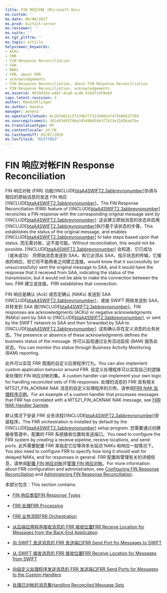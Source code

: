 ```yaml
---
title: FIN 响应对帐 |Microsoft Docs
ms.custom: ''
ms.date: 06/08/2017
ms.prod: biztalk-server
ms.reviewer: ''
ms.suite: ''
ms.tgt_pltfrm: ''
ms.topic: article
helpviewer_keywords:
- ACKs
- FRR
- FIN Response Reconciliation
- SAA
- NAKs
- FRR, about FRR
- acknowledgements
- FIN Response Reconciliation, about FIN Response Reconciliation
- FIN Response Reconciliation, acknowledgements
ms.assetid: 987b932b-e487-4ca8-acd0-410d71df8e6d
caps.latest.revision: 3
author: MandiOhlinger
ms.author: mandia
manager: anneta
ms.openlocfilehash: 6c2b74012c5f33967773234902a7475b8052f769
ms.sourcegitcommit: 381e83d43796a345488d54b3f7413e11d56ad7be
ms.translationtype: MT
ms.contentlocale: zh-CN
ms.lasthandoff: 05/07/2019
ms.locfileid: "65377853"
---
```

# <a name="fin-response-reconciliation"></a><span data-ttu-id="887f6-102">FIN 响应对帐</span><span class="sxs-lookup"><span data-stu-id="887f6-102">FIN Response Reconciliation</span></span>
<span data-ttu-id="887f6-103">FIN 响应对帐 (FRR) 功能[!INCLUDE[btaA4SWIFT2.3abbrevnonumber](../../includes/btaa4swift2-3abbrevnonumber-md.md)]协调与相应的原始消息的发送 FIN 响应[!INCLUDE[btaA4SWIFT2.3abbrevnonumber](../../includes/btaa4swift2-3abbrevnonumber-md.md)]。</span><span class="sxs-lookup"><span data-stu-id="887f6-103">The FIN Response Reconciliation (FRR) feature of [!INCLUDE[btaA4SWIFT2.3abbrevnonumber](../../includes/btaa4swift2-3abbrevnonumber-md.md)] reconciles a FIN response with the corresponding original message sent by [!INCLUDE[btaA4SWIFT2.3abbrevnonumber](../../includes/btaa4swift2-3abbrevnonumber-md.md)].</span></span> <span data-ttu-id="887f6-104">这会建立原始消息的状态并启用[!INCLUDE[btaA4SWIFT2.3abbrevnonumber](../../includes/btaa4swift2-3abbrevnonumber-md.md)]执行基于该状态的步骤。</span><span class="sxs-lookup"><span data-stu-id="887f6-104">This establishes the status of the original message, and enables [!INCLUDE[btaA4SWIFT2.3abbrevnonumber](../../includes/btaa4swift2-3abbrevnonumber-md.md)] to take steps based upon that status.</span></span> <span data-ttu-id="887f6-105">而无需对帐，这不是可能。</span><span class="sxs-lookup"><span data-stu-id="887f6-105">Without reconciliation, this would not be possible.</span></span> [!INCLUDE[btaA4SWIFT2.3abbrevnonumber](../../includes/btaa4swift2-3abbrevnonumber-md.md)] <span data-ttu-id="887f6-106">会知道，它已成功 （或未成功） 将原始消息发送到 SAA，和它必须从 SAA，指示状态的传输，它接收的响应，但它将不能两者之间建立连接。</span><span class="sxs-lookup"><span data-stu-id="887f6-106">would know that it successfully (or unsuccessfully) sent the original message to SAA, and it would have the response that it received from SAA, indicating the status of the transmission, but it would not be able to make the connection between the two.</span></span> <span data-ttu-id="887f6-107">FRR 建立该连接。</span><span class="sxs-lookup"><span data-stu-id="887f6-107">FRR establishes that connection.</span></span>  
  
 <span data-ttu-id="887f6-108">FIN 响应是确认 (Ack) 或否定确认 (NAKs) 发送到 SAA [!INCLUDE[btaA4SWIFT2.3abbrevnonumber](../../includes/btaa4swift2-3abbrevnonumber-md.md)]，或由 SWIFT 网络发送到 SAA，并转发到 SAA 按[!INCLUDE[btaA4SWIFT2.3abbrevnonumber](../../includes/btaa4swift2-3abbrevnonumber-md.md)]。</span><span class="sxs-lookup"><span data-stu-id="887f6-108">FIN responses are acknowledgments (ACKs) or negative acknowledgments (NAKs) sent by SAA to [!INCLUDE[btaA4SWIFT2.3abbrevnonumber](../../includes/btaa4swift2-3abbrevnonumber-md.md)], or sent by the SWIFT network to SAA and then forwarded by SAA to [!INCLUDE[btaA4SWIFT2.3abbrevnonumber](../../includes/btaa4swift2-3abbrevnonumber-md.md)].</span></span> <span data-ttu-id="887f6-109">这些确认存在定义消息的业务状态。</span><span class="sxs-lookup"><span data-stu-id="887f6-109">The presence or absence of these acknowledgments defines the business status of the message.</span></span> <span data-ttu-id="887f6-110">你可以监视通过业务活动监视 (BAM) 报告此状态。</span><span class="sxs-lookup"><span data-stu-id="887f6-110">You can monitor this status through Business Activity Monitoring (BAM) reporting.</span></span>  
  
 <span data-ttu-id="887f6-111">此外可以实现 FRR 周围的自定义应用程序行为。</span><span class="sxs-lookup"><span data-stu-id="887f6-111">You can also implement custom application behavior around FRR.</span></span> <span data-ttu-id="887f6-112">自定义处理程序可以实现自己的逻辑来处理的 FIN 响应对帐的集。</span><span class="sxs-lookup"><span data-stu-id="887f6-112">A custom handler can implement your own logic for handling reconciled sets of FIN responses.</span></span> <span data-ttu-id="887f6-113">处理的消息的 FRR 具有相关 MTS21_FIN_ACKNAK NAK 消息的自定义处理程序的示例，请参阅[FRR NAK 处理程序示例](../../adapters-and-accelerators/accelerator-swift/frr-nak-handler-sample.md)。</span><span class="sxs-lookup"><span data-stu-id="887f6-113">For an example of a custom handler that processes messages that FRR has correlated with a MTS21_FIN_ACKNAK NAK message, see [FRR NAK Handler Sample](../../adapters-and-accelerators/accelerator-swift/frr-nak-handler-sample.md).</span></span>  
  
 <span data-ttu-id="887f6-114">默认情况下安装 FRR 业务流程[!INCLUDE[btaA4SWIFT2.3abbrevnonumber](../../includes/btaa4swift2-3abbrevnonumber-md.md)]安装程序。</span><span class="sxs-lookup"><span data-stu-id="887f6-114">The FRR orchestration is installed by default by the [!INCLUDE[btaA4SWIFT2.3abbrevnonumber](../../includes/btaa4swift2-3abbrevnonumber-md.md)] setup program.</span></span> <span data-ttu-id="887f6-115">您需要通过创建接收管道中，配置的 FRR 系统接收位置和发送端口。</span><span class="sxs-lookup"><span data-stu-id="887f6-115">You need to configure the FRR system by creating a receive pipeline, receive locations, and send ports.</span></span> <span data-ttu-id="887f6-116">此外需要配置 FRR 来指定它应等待多长延迟 NAKs 和响应一般情况下。</span><span class="sxs-lookup"><span data-stu-id="887f6-116">You also need to configure FRR to specify how long it should wait for delayed NAKs, and for responses in general.</span></span> <span data-ttu-id="887f6-117">FRR 配置和管理有关的详细信息，请参阅[配置 FIN 响应对帐](../../adapters-and-accelerators/accelerator-swift/configuring-fin-response-reconciliation.md)并[管理 FIN 响应对帐](../../adapters-and-accelerators/accelerator-swift/administering-fin-response-reconciliation.md)。</span><span class="sxs-lookup"><span data-stu-id="887f6-117">For more information about FRR configuration and administration, see [Configuring FIN Response Reconciliation](../../adapters-and-accelerators/accelerator-swift/configuring-fin-response-reconciliation.md) and [Administering FIN Response Reconciliation](../../adapters-and-accelerators/accelerator-swift/administering-fin-response-reconciliation.md).</span></span>  
  
 <span data-ttu-id="887f6-118">本部分包含：</span><span class="sxs-lookup"><span data-stu-id="887f6-118">This section contains:</span></span>  
  
-   [<span data-ttu-id="887f6-119">FIN 响应类型</span><span class="sxs-lookup"><span data-stu-id="887f6-119">FIN Response Types</span></span>](../../adapters-and-accelerators/accelerator-swift/fin-response-types.md)  
  
-   [<span data-ttu-id="887f6-120">FRR 处理</span><span class="sxs-lookup"><span data-stu-id="887f6-120">FRR Processing</span></span>](../../adapters-and-accelerators/accelerator-swift/frr-processing.md)  
  
-   [<span data-ttu-id="887f6-121">FRR 业务流程</span><span class="sxs-lookup"><span data-stu-id="887f6-121">FRR Orchestration</span></span>](../../adapters-and-accelerators/accelerator-swift/frr-orchestration.md)  
  
-   [<span data-ttu-id="887f6-122">从后端应用程序接收消息的 FRR 接收位置</span><span class="sxs-lookup"><span data-stu-id="887f6-122">FRR Receive Location for Messages from the Back-End Application</span></span>](../../adapters-and-accelerators/accelerator-swift/frr-receive-location-for-messages-from-the-back-end-application.md)  
  
-   [<span data-ttu-id="887f6-123">向 SWIFT 发送消息的 FRR 发送端口</span><span class="sxs-lookup"><span data-stu-id="887f6-123">FRR Send Port for Messages to SWIFT</span></span>](../../adapters-and-accelerators/accelerator-swift/frr-send-port-for-messages-to-swift.md)  
  
-   [<span data-ttu-id="887f6-124">从 SWIFT 接收消息的 FRR 接收位置</span><span class="sxs-lookup"><span data-stu-id="887f6-124">FRR Receive Location for Messages from SWIFT</span></span>](../../adapters-and-accelerators/accelerator-swift/frr-receive-location-for-messages-from-swift.md)  
  
-   [<span data-ttu-id="887f6-125">向自定义处理程序发送消息的 FRR 发送端口</span><span class="sxs-lookup"><span data-stu-id="887f6-125">FRR Send Ports for Messages to the Custom Handlers</span></span>](../../adapters-and-accelerators/accelerator-swift/frr-send-ports-for-messages-to-the-custom-handlers.md)  
  
-   [<span data-ttu-id="887f6-126">处理已对帐的消息集</span><span class="sxs-lookup"><span data-stu-id="887f6-126">Handling Reconciled Message Sets</span></span>](../../adapters-and-accelerators/accelerator-swift/handling-reconciled-message-sets.md)